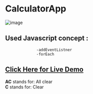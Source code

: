 # CalculatorApp
![image](https://github.com/PrashantScripter/Calculator/assets/123546189/6bd91bf8-9310-464a-9e62-f11290bed766)

## Used Javascript concept :
                  -addEventListner
                  -forEach
## [Click Here for Live Demo](https://prashantscripter.github.io/Calculator/)

<b>AC</b> stands for: All clear<br>
<b>C</b> stands for: Clear

